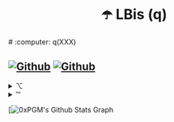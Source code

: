  <h1 align="center">☂️ LBis (q)  </h1>
# :computer: q(XXX)

## [![Github](https://img.shields.io/github/followers/qLBis?label=Follow&style=social)](https://github.com/qLBIS) [![Github](https://img.shields.io/github/stars/qLBis?label=Star&style=social)](https://github.com/qLBis)

<details>  

<summary> ⌥ </summary>
 <div align="center">
      
  
  </div>
  
 
 <div align="center">  
  <img height=140 src="https://github-profile-trophy.vercel.app/?username=qLBIS&theme=gruvbox&rank=SECRET,SSS,SS,S,AAA,AA,A,B&margin-w=5" alt="rzayevsahil" />

</div>
</details>
 
 
 
<details>
<summary> ℻ </summary>
  
 - [![Gmail](https://img.shields.io/badge/Gmail-D14836?style=badge&logo=gmail&logoColor=white)](https://www.evtsXXXXXX@proton.me) evtsXXXXXX@proton.me
 - [![Instagram Badge](https://img.shields.io/badge/Instagram-E4405F?style=badge&logo=instagram&logoColor=white)](https://www.instagram.com//) 
[![Linkedin Badge](https://img.shields.io/badge/LinkedIn-0077B5?style=badge&logo=linkedin&logoColor=white)](https://www.linkedin.com/) 
[![Facebook Badge](https://img.shields.io/badge/Facebook-1877F2?style=badge&logo=facebook&logoColor=white)](https://www.facebook.com/) 
[![Twitter Badge](https://img.shields.io/badge/Twitter-1DA1F2?style=badge&logo=twitter&logoColor=white)](https://twitter.com/) 
</details>
 




[![0xPGM's Github Stats Graph](https://github-profile-summary-cards.vercel.app/api/cards/profile-details?username=0xPGM&theme=radical&hide_border=true)


